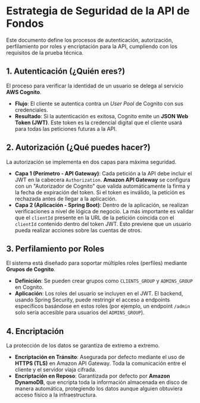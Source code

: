 # Estrategia de Seguridad de la API de Fondos

Este documento define los procesos de autenticación, autorización, perfilamiento por roles y encriptación para la API, cumpliendo con los requisitos de la prueba técnica.

## 1. Autenticación (¿Quién eres?)
El proceso para verificar la identidad de un usuario se delega al servicio **AWS Cognito**.

* **Flujo**: El cliente se autentica contra un *User Pool* de Cognito con sus credenciales.
* **Resultado**: Si la autenticación es exitosa, Cognito emite un **JSON Web Token (JWT)**. Este token es la credencial digital que el cliente usará para todas las peticiones futuras a la API.

## 2. Autorización (¿Qué puedes hacer?)
La autorización se implementa en dos capas para máxima seguridad.

* **Capa 1 (Perímetro - API Gateway)**: Cada petición a la API debe incluir el JWT en la cabecera `Authorization`. **Amazon API Gateway** se configura con un "Autorizador de Cognito" que valida automáticamente la firma y la fecha de expiración del token. Si el token es inválido, la petición es rechazada antes de llegar a la aplicación.
* **Capa 2 (Aplicación - Spring Boot)**: Dentro de la aplicación, se realizan verificaciones a nivel de lógica de negocio. La más importante es validar que el `clientId` presente en la URL de la petición coincida con el `clientId` contenido dentro del token JWT. Esto previene que un usuario pueda realizar acciones sobre las cuentas de otros.

## 3. Perfilamiento por Roles
El sistema está diseñado para soportar múltiples roles (perfiles) mediante **Grupos de Cognito**.

* **Definición**: Se pueden crear grupos como `CLIENTS_GROUP` y `ADMINS_GROUP` en Cognito.
* **Aplicación**: Los roles del usuario se incluyen en el JWT. El backend, usando Spring Security, puede restringir el acceso a endpoints específicos basándose en estos roles (por ejemplo, un endpoint `/admin` solo sería accesible para usuarios del `ADMINS_GROUP`).

## 4. Encriptación
La protección de los datos se garantiza de extremo a extremo.

* **Encriptación en Tránsito**: Asegurada por defecto mediante el uso de **HTTPS (TLS)** en Amazon API Gateway. Toda la comunicación entre el cliente y el servidor viaja cifrada.
* **Encriptación en Reposo**: Garantizada por defecto por **Amazon DynamoDB**, que encripta toda la información almacenada en disco de manera automática, protegiendo los datos aunque alguien obtuviera acceso físico a la infraestructura.